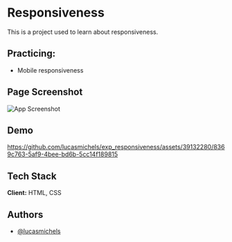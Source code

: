 
# Responsiveness

This is a project used to learn about responsiveness.
## Practicing:

- Mobile responsiveness



## Page Screenshot

![App Screenshot](https://i.imgur.com/0Kzdvwf.png)





## Demo



https://github.com/lucasmichels/exp_responsiveness/assets/39132280/8369c763-5af9-4bee-bd6b-5cc14f189815



## Tech Stack

**Client:** HTML, CSS

## Authors

- [@lucasmichels](https://www.github.com/lucasmichels)
